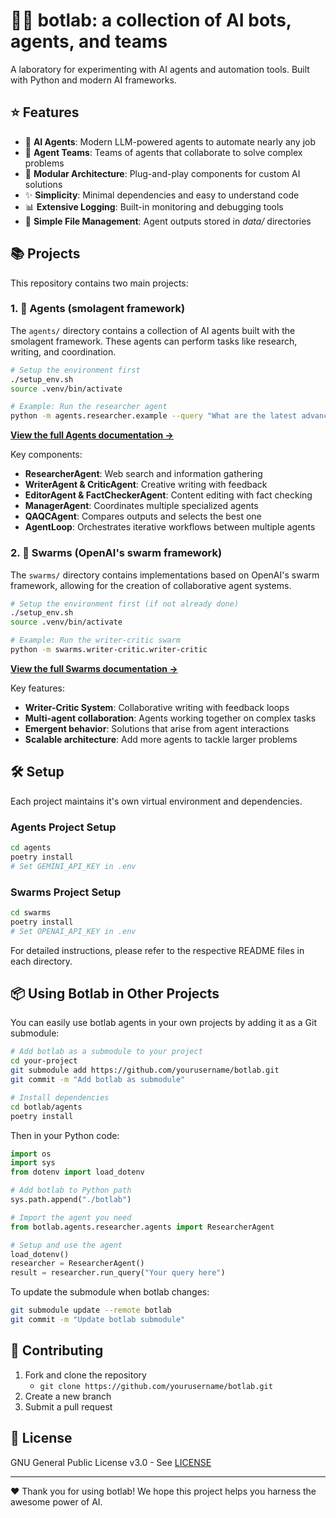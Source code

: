 # 🤖🧪 botlab: a collection of AI bots, agents, and teams

A laboratory for experimenting with AI agents and automation tools. Built with Python and modern AI frameworks.

## ⭐ Features

- 🤖 **AI Agents**: Modern LLM-powered agents to automate nearly any job
- 🤝 **Agent Teams**: Teams of agents that collaborate to solve complex problems
- 🧩 **Modular Architecture**: Plug-and-play components for custom AI solutions
- ✨ **Simplicity**: Minimal dependencies and easy to understand code
- 📊 **Extensive Logging**: Built-in monitoring and debugging tools
- 📁 **Simple File Management**: Agent outputs stored in *data/* directories

## 📚 Projects

This repository contains two main projects:

### 1. 🧠 Agents (smolagent framework)

The `agents/` directory contains a collection of AI agents built with the smolagent framework. These agents can perform tasks like research, writing, and coordination.

```bash
# Setup the environment first
./setup_env.sh
source .venv/bin/activate

# Example: Run the researcher agent
python -m agents.researcher.example --query "What are the latest advancements in AI?"
```

**[View the full Agents documentation →](agents/README.md)**

Key components:
- **ResearcherAgent**: Web search and information gathering
- **WriterAgent & CriticAgent**: Creative writing with feedback
- **EditorAgent & FactCheckerAgent**: Content editing with fact checking
- **ManagerAgent**: Coordinates multiple specialized agents
- **QAQCAgent**: Compares outputs and selects the best one
- **AgentLoop**: Orchestrates iterative workflows between multiple agents

### 2. 🐝 Swarms (OpenAI's swarm framework)

The `swarms/` directory contains implementations based on OpenAI's swarm framework, allowing for the creation of collaborative agent systems.

```bash
# Setup the environment first (if not already done)
./setup_env.sh
source .venv/bin/activate

# Example: Run the writer-critic swarm
python -m swarms.writer-critic.writer-critic
```

**[View the full Swarms documentation →](swarms/README.md)**

Key features:
- **Writer-Critic System**: Collaborative writing with feedback loops
- **Multi-agent collaboration**: Agents working together on complex tasks
- **Emergent behavior**: Solutions that arise from agent interactions
- **Scalable architecture**: Add more agents to tackle larger problems

## 🛠️ Setup

Each project maintains it's own virtual environment and dependencies.

### Agents Project Setup

```bash
cd agents
poetry install
# Set GEMINI_API_KEY in .env
```

### Swarms Project Setup

```bash
cd swarms
poetry install
# Set OPENAI_API_KEY in .env
```

For detailed instructions, please refer to the respective README files in each directory.

## 📦 Using Botlab in Other Projects

You can easily use botlab agents in your own projects by adding it as a Git submodule:

```bash
# Add botlab as a submodule to your project
cd your-project
git submodule add https://github.com/yourusername/botlab.git
git commit -m "Add botlab as submodule"

# Install dependencies
cd botlab/agents
poetry install
```

Then in your Python code:

```python
import os
import sys
from dotenv import load_dotenv

# Add botlab to Python path
sys.path.append("./botlab")

# Import the agent you need
from botlab.agents.researcher.agents import ResearcherAgent

# Setup and use the agent
load_dotenv()
researcher = ResearcherAgent()
result = researcher.run_query("Your query here")
```

To update the submodule when botlab changes:

```bash
git submodule update --remote botlab
git commit -m "Update botlab submodule"
```

## 🤝 Contributing

1. Fork and clone the repository
    - `git clone https://github.com/yourusername/botlab.git`
2. Create a new branch
3. Submit a pull request

## 📜 License

GNU General Public License v3.0 - See [LICENSE](LICENSE)

---

❤️ Thank you for using botlab! We hope this project helps you harness the awesome power of AI.
